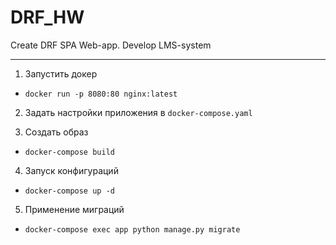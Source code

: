 # DRF_HW
Create DRF SPA Web-app. Develop LMS-system
***
1. Запустить докер

* `docker run -p 8080:80 nginx:latest`

2. Задать настройки приложения в `docker-compose.yaml`

3. Создать образ

* `docker-compose build`

4. Запуск конфигураций

* `docker-compose up -d`

5. Применение миграций

* `docker-compose exec app python manage.py migrate`
